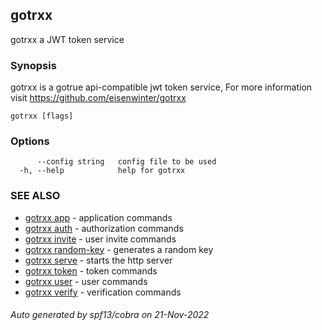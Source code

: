 ## gotrxx

gotrxx a JWT token service

### Synopsis

gotrxx is a gotrue api-compatible jwt token service,
	For more information visit https://github.com/eisenwinter/gotrxx

```
gotrxx [flags]
```

### Options

```
      --config string   config file to be used
  -h, --help            help for gotrxx
```

### SEE ALSO

* [gotrxx app](/cli/gotrxx_app.md)	 - application commands
* [gotrxx auth](/cli/gotrxx_auth.md)	 - authorization commands
* [gotrxx invite](/cli/gotrxx_invite.md)	 - user invite commands
* [gotrxx random-key](/cli/gotrxx_random-key.md)	 - generates a random key
* [gotrxx serve](/cli/gotrxx_serve.md)	 - starts the http server
* [gotrxx token](/cli/gotrxx_token.md)	 - token commands
* [gotrxx user](/cli/gotrxx_user.md)	 - user commands
* [gotrxx verify](/cli/gotrxx_verify.md)	 - verification commands

###### Auto generated by spf13/cobra on 21-Nov-2022
